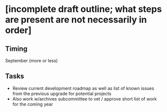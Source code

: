 # [incomplete draft outline; what steps are present are not necessarily in order]

## Timing

September (more or less)

## Tasks

- Review current development roadmap as well as list of known issues from the previous upgrade for potential projects
- Also work w/archives subcommittee to vet / approve short list of work for the coming year
